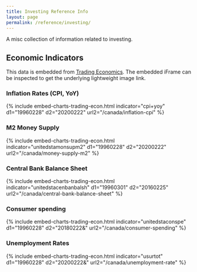 ```yaml
---
title: Investing Reference Info
layout: page
permalink: /reference/investing/
---
```


A misc collection of information related to investing.

## Economic Indicators

This data is embedded from [Trading Economics](https://tradingeconomics.com/indicators). The embedded iFrame can be inspected to get the underlying lightweight image link.

### Inflation Rates (CPI, YoY)
{% include embed-charts-trading-econ.html indicator="cpi+yoy" d1="19960228" d2="20200222" url2="/canada/inflation-cpi" %}

### M2 Money Supply
{% include embed-charts-trading-econ.html indicator="unitedstamonsupm2" d1="19960228" d2="20200222" url2="/canada/money-supply-m2" %}

### Central Bank Balance Sheet
{% include embed-charts-trading-econ.html indicator="unitedstacenbanbalsh" d1="19960301" d2="20160225" url2="/canada/central-bank-balance-sheet" %}

### Consumer spending
{% include embed-charts-trading-econ.html indicator="unitedstaconspe" d1="19960228" d2="20180222&" url2="/canada/consumer-spending" %}

### Unemployment Rates
{% include embed-charts-trading-econ.html indicator="usurtot" d1="19960228" d2="20200222&" url2="/canada/unemployment-rate" %}
